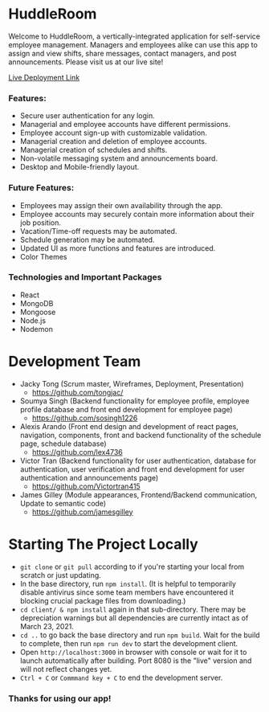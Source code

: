 # HuddleRoom

Welcome to HuddleRoom, a vertically-integrated application for self-service employee management. Managers and employees alike can use this app to assign and view shifts, share messages, contact managers, and post announcements. Please visit us at our live site!

[Live Deployment Link](http://huddleroom.herokuapp.com/)

### Features:

- Secure user authentication for any login.
- Managerial and employee accounts have different permissions.
- Employee account sign-up with customizable validation.
- Managerial creation and deletion of employee accounts.
- Managerial creation of schedules and shifts.
- Non-volatile messaging system and announcements board.
- Desktop and Mobile-friendly layout.

### Future Features:

- Employees may assign their own availability through the app.
- Employee accounts may securely contain more information about their job position.
- Vacation/Time-off requests may be automated.
- Schedule generation may be automated.
- Updated UI as more functions and features are introduced.
- Color Themes

### Technologies and Important Packages

- React
- MongoDB
- Mongoose
- Node.js
- Nodemon

# Development Team

- Jacky Tong (Scrum master, Wireframes, Deployment, Presentation)
  - https://github.com/tongjac/
- Soumya Singh (Backend functionality for employee profile, employee profile database and front end development for employee page)
  - https://github.com/sosingh1226
- Alexis Arando (Front end design and development of react pages, navigation, components, front and backend functionality of the schedule page, schedule database)
  - https://github.com/lex4736
- Victor Tran (Backend functionality for user authentication, database for authentication, user verification and front end development for user authentication and announcements page)
  - https://github.com/Victortran415
- James Gilley (Module appearances, Frontend/Backend communication, Update to semantic code)
  - https://github.com/jamesgilley

# Starting The Project Locally

- `git clone` or `git pull` according to if you're starting your local from scratch or just updating.
- In the base directory, run `npm install`. (It is helpful to temporarily disable antivirus since some team members have encountered it blocking crucial package files from downloading.)
- `cd client/ & npm install` again in that sub-directory. There may be depreciation warnings but all dependencies are currently intact as of March 23, 2021.
- `cd ..` to go back the base directory and run `npm build`. Wait for the build to complete, then run `npm run dev` to start the development client.
- Open `http://localhost:3000` in browser with console or wait for it to launch automatically after building. Port 8080 is the "live" version and will not reflect changes yet.
- `Ctrl + C` or `Commmand key + C` to end the development server.

### Thanks for using our app!
